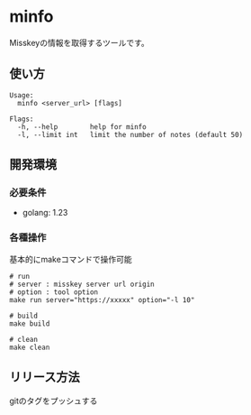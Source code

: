 # minfo

Misskeyの情報を取得するツールです。

## 使い方

```
Usage:
  minfo <server_url> [flags]

Flags:
  -h, --help        help for minfo
  -l, --limit int   limit the number of notes (default 50)
```


## 開発環境
### 必要条件

- golang: 1.23

### 各種操作

基本的にmakeコマンドで操作可能

```
# run
# server : misskey server url origin
# option : tool option
make run server="https://xxxxx" option="-l 10"

# build
make build

# clean
make clean
```

## リリース方法

gitのタグをプッシュする
